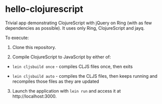 hello-clojurescript
===================

Trivial app demonstrating ClojureScript with jQuery on Ring (with as few dependencies as possible). It uses only Ring, ClojureScript and jayq.

To execute:

1. Clone this repository.

2. Compile ClojureScript to JavaScript by either of:

 * `lein cljsbuild once` - compiles CLJS files once, then exits

 * `lein cljsbuild auto` - compiles the CLJS files, then keeps running and recompiles those files as they are updated

3. Launch the application with `lein run` and access it at http://localhost:3000.
